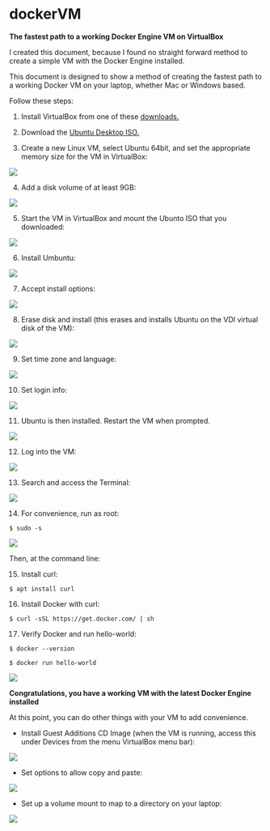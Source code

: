 # dockerVM

**The fastest path to a working Docker Engine VM on VirtualBox**

I created this document, because I found no straight forward method to create a simple VM with the Docker Engine installed.

This document is designed to show a method of creating the fastest path to a working Docker VM on your laptop, whether Mac or Windows based.

Follow these steps:

1. Install VirtualBox from one of these [downloads.](http://www.oracle.com/technetwork/server-storage/virtualbox/downloads/index.html)

2. Download the [Ubuntu Desktop ISO.](https://www.ubuntu.com/download/desktop)

3. Create a new Linux VM, select Ubuntu 64bit, and set the appropriate memory size for the VM in VirtualBox:

<img src=images/2017-03-21_08-58-53.jpg />

4. Add a disk volume of at least 9GB:

<img src=images/2017-03-21_08-59-04.jpg />

5. Start the VM in VirtualBox and mount the Ubunto ISO that you downloaded:

<img src=images/2017-03-21_09-01-18.jpg />

6. Install Umbuntu:

<img src=images/2017-03-21_09-02-18.jpg />

7. Accept install options:

<img src=images/2017-03-21_09-02-34.jpg />

8. Erase disk and install (this erases and installs Ubuntu on the VDI virtual disk of the VM):

<img src=images/2017-03-21_09-03-15.jpg />

9. Set time zone and language:

<img src=images/2017-03-21_09-03-31.jpg />

10. Set login info:

<img src=images/2017-03-21_09-04-38.jpg />

11. Ubuntu is then installed.  Restart the VM when prompted.

<img src=images/2017-03-21_09-11-37.jpg />

12. Log into the VM:

<img src=images/2017-03-21_09-12-57.jpg />

13. Search and access the Terminal:

<img src=images/2017-03-21_09-13-53.jpg />

14. For convenience, run as root:

```
$ sudo -s
```

<img src=images/2017-03-21_09-14-23.jpg />

Then, at the command line:

15. Install curl:

```
$ apt install curl
```

16. Install Docker with curl:

```
$ curl -sSL https://get.docker.com/ | sh
```

17. Verify Docker and run hello-world:

```
$ docker --version
```

```
$ docker run hello-world
```

<img src=images/2017-03-21_09-23-52.jpg />

**Congratulations, you have a working VM with the latest Docker Engine installed**



At this point, you can do other things with your VM to add convenience.

* Install Guest Additions CD Image (when the VM is running, access this under Devices from the menu VirtualBox menu bar):

<img src=images/2017-03-21_09-26-21.jpg />

* Set options to allow copy and paste:

<img src=images/2017-03-21_09-27-33.jpg />

* Set up a volume mount to map to a directory on your laptop:

<img src=images/2017-03-21_09-27-33.jpg />


